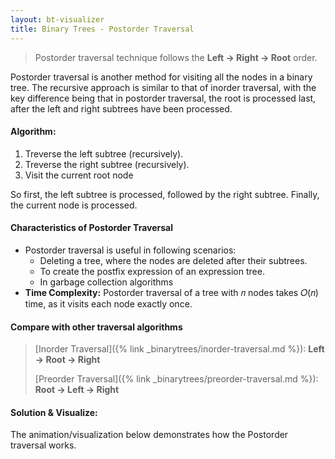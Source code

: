 ```yaml
---
layout: bt-visualizer
title: Binary Trees - Postorder Traversal
---
```


> Postorder traversal technique follows the **Left -> Right -> Root** order.

Postorder traversal is another method for visiting all the nodes in a binary tree. The recursive approach is similar to that of inorder traversal, with the key difference being that in postorder traversal, the root is processed last, after the left and right subtrees have been processed.

#### Algorithm:

1. Treverse the left subtree (recursively).
2. Treverse the right subtree (recursively).
3. Visit the current root node

So first, the left subtree is processed, followed by the right subtree. Finally, the current node is processed.

#### Characteristics of Postorder Traversal
- Postorder traversal is useful in following scenarios:
    - Deleting a tree, where the nodes are deleted after their subtrees.
    - To create the postfix expression of an expression tree.
    - In garbage collection algorithms
- **Time Complexity:** Postorder traversal of a tree with 𝑛 nodes takes 𝑂(𝑛) time, as it visits each node exactly once.

#### Compare with other traversal algorithms

> [Inorder Traversal]({% link _binarytrees/inorder-traversal.md %}): **Left -> Root -> Right**
>
> [Preorder Traversal]({% link _binarytrees/preorder-traversal.md %}): **Root -> Left -> Right**

#### Solution & Visualize:
The animation/visualization below demonstrates how the Postorder traversal works.